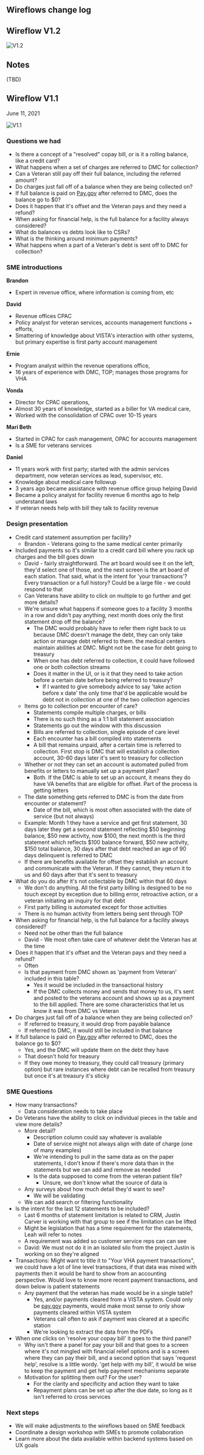 **Wireflows change log**
----

## Wireflow V1.2

![V1.2](https://github.com/department-of-veterans-affairs/va.gov-team/blob/master/products/Debt%20Resolution/Medical_Copays/design/Screen%20Shot%202021-06-16%20at%204.41.41%20PM.png)

## Notes

(TBD)

## Wireflow V1.1

June 11, 2021 

![V1.1](https://github.com/department-of-veterans-affairs/va.gov-team/blob/master/products/Debt%20Resolution/Medical_Copays/design/Screen%20Shot%202021-06-11%20at%201.55.58%20PM.png)

### Questions we had

* Is there a concept of a "resolved" copay bill, or is it a rolling balance, like a credit card?
* What happens when a set of charges are referred to DMC for collection?
* Can a Veteran still pay off their full balance, including the referred amount?
* Do charges just fall off of a balance when they are being collected on? 
* If full balance is paid on [Pay.gov](http://pay.gov/) after referred to DMC, does the balance go to $0?
* Does it happen that it's offset and the Veteran pays and they need a refund?
* When asking for financial help, is the full balance for a facility always considered?
* What do balances vs debts look like to CSRs?
* What is the thinking around minimum payments?
* What happens when a part of a Veteran's debt is sent off to DMC for collection?


### SME introductions

**Brandon**
   * Expert in revenue office, where information is coming from, etc

**David**
   * Revenue offices CPAC 
   * Policy analyst for veteran services, accounts management functions + efforts,
   * Smattering of knowledge about VISTA's interaction with other systems, but primary expertise is first party account management

**Ernie**
   * Program analyst within the revenue operations office, 
   * 16 years of experience with DMC, TOP; manages those programs for VHA

**Vonda**
   * Director for CPAC operations, 
   * Almost 30 years of knowledge, started as a biller for VA medical care,
   * Worked with the consolidation of CPAC over 10-15 years

**Mari Beth**
   * Started in CPAC for cash management, OPAC for accounts management 
   * Is a SME for veterans services

**Daniel** 
   * 11 years work with first party; started with the admin services department, now veteran services as lead, supervisor, etc. 
   * Knowledge about medical care followup 
   * 3 years ago became assistance with revenue office group helping David
   * Became a policy analyst for facility revenue 6 months ago to help understand laws
   * If veteran needs help with bill they talk to facility revenue

### Design presentation

* Credit card statement assumption per facility?
  * Brandon - Veterans going to the same medical center primarily
* Included payments so it's similar to a credit card bill where you rack up charges and the bill goes down
  * David - fairly straightforward. The art board would see it on the left, they'd select one of those, and the next screen is the art board of each station. That said, what is the intent for 'your transactions'? Every transaction or a full history? Could be a large file - we could respond to that
  * Can Veterans have ability to click on multiple to go further and get more details?
  * We're unsure what happens if someone goes to a facility 3 months in a row and didn't pay anything, next month does only the first statement drop off the balance?
    * The DMC would probably have to refer them right back to us because DMC doesn't manage the debt, they can only take action or manage debt referred to them. the medical centers maintain abilities at DMC. Might not be the case for debt going to treasury
    * When one has debt referred to collection, it could have followed one or both collection streams
    * Does it matter in the UI, or is it that they need to take action before a certain date before being referred to treasury?
      * If I wanted to give somebody advice to say 'take action before x date' the only time that'd be applicable would be debt not in collection at one of the two collection agencies
  * Items go to collection per encounter of care?
    * Statements compile multiple charges, or bills
    * There is no such thing as a 1:1 bill statement association
    * Statements go out the window with this discussion
    * Bills are referred to collection,  single episode of care level
    * Each encounter has a bill compiled into statements
    * A bill that remains unpaid, after a certain time is referred to collection. First stop is DMC that will establish a collection account, 30-60 days later it's sent to treasury for collection
  * Whether or not they can set an account is automated pulled from benefits or letters to manually set up a payment plan?
    * Both. If the DMC is able to set up an account, it means they do have VA benefits that are eligible for offset. Part of the process is getting letters
  * The date something gets referred to DMC is from the date from encounter or statement?
    * Date of the bill, which is most often associated with the date of service (but not always)
  * Example: Month 1 they have a service and get first statement, 30 days later they get a second statement reflecting $50 beginning balance, $50 new activity, now $100, the next month is the third statement which reflects $100 balance forward, $50 new activity, $150 total balance, 30 days after that debt reached an age of 90 days delinquent is referred to DMC
  * If there are benefits available for offset they establish an account and communicate with the Veteran. If they cannot, they return it to us and 60 days after that it's sent to treasury
* What do you do after it's not collectable by DMC within that 60 days
  * We don't do anything. All the first party billing is designed to be no touch except by exception due to billing error, retroactive action, or a veteran initiating an inquiry for that debt
  * First party billing is automated except for those activities
  * There is no human activity from letters being sent through TOP
* When asking for financial help, is the full balance for a facility always considered?
  * Need not be other than the full balance
  * David - We most often take care of whatever debt the Veteran has at the time
* Does it happen that it's offset and the Veteran pays and they need a refund?
  * Often
  * Is that payment from DMC shown as 'payment from Veteran' included in this table?
    * Yes it would be included in the transactional history
    * If the DMC collects money and sends that money to us, it's sent and posted to the veterans account and shows up as a payment to the bill applied. There are some characteristics that let us know it was from DMC vs Veteran
* Do charges just fall off of a balance when they are being collected on? 
  * If referred to treasury, it would drop from payable balance
  * If referred to DMC, it would still be included in that balance
* If full balance is paid on [Pay.gov](http://pay.gov/) after referred to DMC, does the balance go to $0?
  * Yes, and the DMC will update them on the debt they have
  * That doesn't hold for treasury
  * If they owe money to treasury,  they could call treasury (primary option) but rare instances where debt can be recalled from treasury but once it's at treasury it's sticky

### SME Questions

* How many transactions?
  * Data consideration needs to take place
* Do Veterans have the ability to click on individual pieces in the table and view more details?
  * More detail?
    * Description column could say whatever is available
    * Date of service might not always align with date of charge (one of many examples)
    * We're intending to pull in the same data as on the paper statements, I don't know if there's more data than in the statements but we can add and remove as needed
    * Is the data supposed to come from the veteran patient file?
      * Unsure, we don't know what the source of data is
  * Any surveys about how much detail they'd want to see?
    * We will be validating
  * We can add search or filtering functionality
* Is the intent for the last 12 statements to be included?
  * Last 6 months of statement limitation is related to CRM, Justin Carver is working with that group to see if the limitation can be lifted
  * Might be legislation that has a time requirement for the statements, Leah will refer to notes
  * A requirement was added so customer service reps can can see
  * David: We must not do it in an isolated silo from the project Justin is working on so they're aligned
* Transactions: Might want to title it to "Your VHA payment transactions", we could have a lot of line level transactions, if that data was mixed with payments then it would be hard to show from an accounting perspective. Would love to know more recent payment transactions, and down below is patient statements
  * Any payment that the veteran has made would be in a single table?
    * Yes, and/or payments cleared from a VISTA system. Could only be [pay.gov](http://pay.gov/) payments, would make most sense to only show payments cleared within VISTA system
    * Veterans call often to ask if payment was cleared at a specific station
    * We're looking to extract the data from the PDFs
* When one clicks on 'resolve your copay bill' it goes to the third panel?
  * Why isn't there a panel for pay your bill and that goes to a screen where it's not mingled with financial relief options and is a screen where they can pay their bill, and a second option that says 'request help', resolve is a little wordy. 'get help with my bill', it would be wise to keep the payment and get help payment mechanisms separate
  * Motivation for splitting them out? For the user?
    * For the clarity and specificity and action they want to take
    * Repayment plans can be set up after the due date, so long as it isn't referred to cross services

### Next steps

* We will make adjustments to the wireflows based on SME feedback
* Coordinate a design workshop with SMEs to promote collaboration
* Learn more about the data available within backend systems based on UX goals
